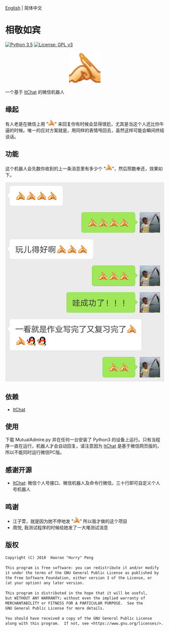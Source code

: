 [English](/README.md) | 简体中文

# 相敬如宾

[![Python 3.5][Python3.5_badge]][Python]
[![License: GPL v3][GPLV3_badge]][GPLV3]

<div align="center">
    <img src="https://raw.githubusercontent.com/HurryPeng/MutualAdmire/master/images/Admire.png" height="100">
</div>

一个基于 [ItChat][Itchat] 的微信机器人

## 缘起

有人老是在微信上用 "![Admire][Admire_small]" 来回复你有时候会显得很尬，尤其是当这个人还比你牛逼的时候。唯一的应对方案就是，用同样的表情甩回去，虽然这样可能会瞬间终结谈话。

## 功能

这个机器人会先数你收到的上一条消息里有多少个 "![Admire][Admire_small]"，然后照数奉还，效果如下。

![和江子萱聊天][KristineScreenshot_zh-cn]

## 依赖

- [ItChat][ItChat]

## 使用

下载 MutualAdmire.py 并在任何一台安装了 Python3 的设备上运行。只有当程序一直在运行，机器人才会自动回复。请注意因为 [ItChat][ItChat] 是基于微信网页版的，所以不能同时运行微信PC版。

## 感谢开源

- [ItChat][ItChat]: 微信个人号接口、微信机器人及命令行微信，三十行即可自定义个人号机器人

## 鸣谢

- 江子萱，就是因为她不停地发 "![Admire][Admire_small]" 所以我才做的这个项目
- 周悦, 我测试程序的时候给她发了一大堆测试消息

## 版权

    Copyright (C) 2018  Haoran "Hurry" Peng

    This program is free software: you can redistribute it and/or modify
    it under the terms of the GNU General Public License as published by
    the Free Software Foundation, either version 3 of the License, or
    (at your option) any later version.

    This program is distributed in the hope that it will be useful,
    but WITHOUT ANY WARRANTY; without even the implied warranty of
    MERCHANTABILITY or FITNESS FOR A PARTICULAR PURPOSE.  See the
    GNU General Public License for more details.

    You should have received a copy of the GNU General Public License
    along with this program.  If not, see <https://www.gnu.org/licenses/>.

[Admire]: https://raw.githubusercontent.com/HurryPeng/MutualAdmire/master/images/Admire.png
[Admire_small]: https://raw.githubusercontent.com/HurryPeng/MutualAdmire/master/images/Admire-20x20.png
[ItChat]: https://github.com/littlecodersh/ItChat
[Python3.5_badge]: https://img.shields.io/badge/python-3.5-red.svg
[Python]: https://www.python.org
[GPLV3_badge]: https://img.shields.io/badge/License-GPL%20v3-blue.svg
[GPLV3]: https://www.gnu.org/licenses/gpl-3.0
[KristineScreenshot_zh-cn]: https://raw.githubusercontent.com/HurryPeng/MutualAdmire/master/images/Kristine-zh_cn.png
